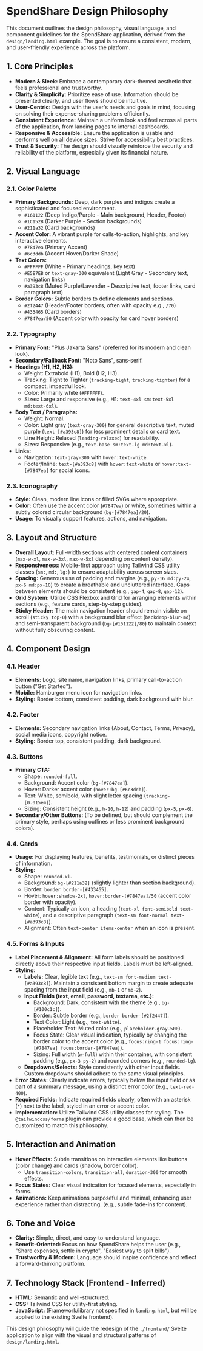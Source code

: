 # SpendShare Design Philosophy

This document outlines the design philosophy, visual language, and component guidelines for the SpendShare application, derived from the `design/landing.html` example. The goal is to ensure a consistent, modern, and user-friendly experience across the platform.

## 1. Core Principles

*   **Modern & Sleek:** Embrace a contemporary dark-themed aesthetic that feels professional and trustworthy.
*   **Clarity & Simplicity:** Prioritize ease of use. Information should be presented clearly, and user flows should be intuitive.
*   **User-Centric:** Design with the user's needs and goals in mind, focusing on solving their expense-sharing problems efficiently.
*   **Consistent Experience:** Maintain a uniform look and feel across all parts of the application, from landing pages to internal dashboards.
*   **Responsive & Accessible:** Ensure the application is usable and performs well on all device sizes. Strive for accessibility best practices.
*   **Trust & Security:** The design should visually reinforce the security and reliability of the platform, especially given its financial nature.

## 2. Visual Language

### 2.1. Color Palette

*   **Primary Backgrounds:** Deep, dark purples and indigos create a sophisticated and focused environment.
    *   `#161122` (Deep Indigo/Purple - Main background, Header, Footer)
    *   `#1C152B` (Darker Purple - Section backgrounds)
    *   `#211a32` (Card backgrounds)
*   **Accent Color:** A vibrant purple for calls-to-action, highlights, and key interactive elements.
    *   `#7847ea` (Primary Accent)
    *   `#6c3ddb` (Accent Hover/Darker Shade)
*   **Text Colors:**
    *   `#FFFFFF` (White - Primary headings, key text)
    *   `#E5E7EB` or `text-gray-300` equivalent (Light Gray - Secondary text, navigation links)
    *   `#a393c8` (Muted Purple/Lavender - Descriptive text, footer links, card paragraph text)
*   **Border Colors:** Subtle borders to define elements and sections.
    *   `#2f2447` (Header/Footer borders, often with opacity e.g., `/70`)
    *   `#433465` (Card borders)
    *   `#7847ea/50` (Accent color with opacity for card hover borders)

### 2.2. Typography

*   **Primary Font:** "Plus Jakarta Sans" (preferred for its modern and clean look).
*   **Secondary/Fallback Font:** "Noto Sans", sans-serif.
*   **Headings (H1, H2, H3):**
    *   Weight: Extrabold (H1), Bold (H2, H3).
    *   Tracking: Tight to Tighter (`tracking-tight`, `tracking-tighter`) for a compact, impactful look.
    *   Color: Primarily white (`#FFFFFF`).
    *   Sizes: Large and responsive (e.g., H1: `text-4xl sm:text-5xl md:text-6xl`).
*   **Body Text / Paragraphs:**
    *   Weight: Normal.
    *   Color: Light gray (`text-gray-300`) for general descriptive text, muted purple (`text-[#a393c8]`) for less prominent details or card text.
    *   Line Height: Relaxed (`leading-relaxed`) for readability.
    *   Sizes: Responsive (e.g., `text-base sm:text-lg md:text-xl`).
*   **Links:**
    *   Navigation: `text-gray-300` with `hover:text-white`.
    *   Footer/Inline: `text-[#a393c8]` with `hover:text-white` or `hover:text-[#7847ea]` for social icons.

### 2.3. Iconography

*   **Style:** Clean, modern line icons or filled SVGs where appropriate.
*   **Color:** Often use the accent color (`#7847ea`) or white, sometimes within a subtly colored circular background (`bg-[#7847ea]/20`).
*   **Usage:** To visually support features, actions, and navigation.

## 3. Layout and Structure

*   **Overall Layout:** Full-width sections with centered content containers (`max-w-xl`, `max-w-3xl`, `max-w-5xl` depending on content density).
*   **Responsiveness:** Mobile-first approach using Tailwind CSS utility classes (`sm:`, `md:`, `lg:`) to ensure adaptability across screen sizes.
*   **Spacing:** Generous use of padding and margins (e.g., `py-16 md:py-24`, `px-6 md:px-10`) to create a breathable and uncluttered interface. Gaps between elements should be consistent (e.g., `gap-4`, `gap-8`, `gap-12`).
*   **Grid System:** Utilize CSS Flexbox and Grid for arranging elements within sections (e.g., feature cards, step-by-step guides).
*   **Sticky Header:** The main navigation header should remain visible on scroll (`sticky top-0`) with a background blur effect (`backdrop-blur-md`) and semi-transparent background (`bg-[#161122]/80`) to maintain context without fully obscuring content.

## 4. Component Design

### 4.1. Header

*   **Elements:** Logo, site name, navigation links, primary call-to-action button ("Get Started").
*   **Mobile:** Hamburger menu icon for navigation links.
*   **Styling:** Border bottom, consistent padding, dark background with blur.

### 4.2. Footer

*   **Elements:** Secondary navigation links (About, Contact, Terms, Privacy), social media icons, copyright notice.
*   **Styling:** Border top, consistent padding, dark background.

### 4.3. Buttons

*   **Primary CTA:**
    *   Shape: `rounded-full`.
    *   Background: Accent color (`bg-[#7847ea]`).
    *   Hover: Darker accent color (`hover:bg-[#6c3ddb]`).
    *   Text: White, semibold, with slight letter spacing (`tracking-[0.015em]`).
    *   Sizing: Consistent height (e.g., `h-10`, `h-12`) and padding (`px-5`, `px-6`).
*   **Secondary/Other Buttons:** (To be defined, but should complement the primary style, perhaps using outlines or less prominent background colors).

### 4.4. Cards

*   **Usage:** For displaying features, benefits, testimonials, or distinct pieces of information.
*   **Styling:**
    *   Shape: `rounded-xl`.
    *   Background: `bg-[#211a32]` (slightly lighter than section background).
    *   Border: `border border-[#433465]`.
    *   Hover: `hover:shadow-2xl`, `hover:border-[#7847ea]/50` (accent color border with opacity).
    *   Content: Typically an icon, a heading (`text-xl font-semibold text-white`), and a descriptive paragraph (`text-sm font-normal text-[#a393c8]`).
    *   Alignment: Often `text-center items-center` when an icon is present.

### 4.5. Forms & Inputs

*   **Label Placement & Alignment:** All form labels should be positioned directly above their respective input fields. Labels must be left-aligned.
*   **Styling:**
    *   **Labels:** Clear, legible text (e.g., `text-sm font-medium text-[#a393c8]`). Maintain a consistent bottom margin to create adequate spacing from the input field (e.g., `mb-1` or `mb-2`).
    *   **Input Fields (text, email, password, textarea, etc.):**
        *   Background: Dark, consistent with the theme (e.g., `bg-[#100c1c]`).
        *   Border: Subtle border (e.g., `border border-[#2f2447]`).
        *   Text Color: Light (e.g., `text-white`).
        *   Placeholder Text: Muted color (e.g., `placeholder-gray-500`).
        *   Focus State: Clear visual indication, typically by changing the border color to the accent color (e.g., `focus:ring-1 focus:ring-[#7847ea] focus:border-[#7847ea]`).
        *   Sizing: Full width (`w-full`) within their container, with consistent padding (e.g., `px-3 py-2`) and rounded corners (e.g., `rounded-lg`).
    *   **Dropdowns/Selects:** Style consistently with other input fields. Custom dropdowns should adhere to the same visual principles.
*   **Error States:** Clearly indicate errors, typically below the input field or as part of a summary message, using a distinct error color (e.g., `text-red-400`).
*   **Required Fields:** Indicate required fields clearly, often with an asterisk (`*`) next to the label, styled in an error or accent color.
*   **Implementation:** Utilize Tailwind CSS utility classes for styling. The `@tailwindcss/forms` plugin can provide a good base, which can then be customized to match this philosophy.

## 5. Interaction and Animation

*   **Hover Effects:** Subtle transitions on interactive elements like buttons (color change) and cards (shadow, border color).
    *   Use `transition-colors`, `transition-all`, `duration-300` for smooth effects.
*   **Focus States:** Clear visual indication for focused elements, especially in forms.
*   **Animations:** Keep animations purposeful and minimal, enhancing user experience rather than distracting. (e.g., subtle fade-ins for content).

## 6. Tone and Voice

*   **Clarity:** Simple, direct, and easy-to-understand language.
*   **Benefit-Oriented:** Focus on how SpendShare helps the user (e.g., "Share expenses, settle in crypto", "Easiest way to split bills").
*   **Trustworthy & Modern:** Language should inspire confidence and reflect a forward-thinking platform.

## 7. Technology Stack (Frontend - Inferred)

*   **HTML:** Semantic and well-structured.
*   **CSS:** Tailwind CSS for utility-first styling.
*   **JavaScript:** (Framework/library not specified in `landing.html`, but will be applied to the existing Svelte frontend).

This design philosophy will guide the redesign of the `./frontend/` Svelte application to align with the visual and structural patterns of `design/landing.html`.